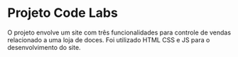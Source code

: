# Projeto Code Labs
 O projeto envolve um site com três funcionalidades para controle de vendas relacionado a uma loja de doces. Foi utilizado HTML CSS e JS para o desenvolvimento do site.
